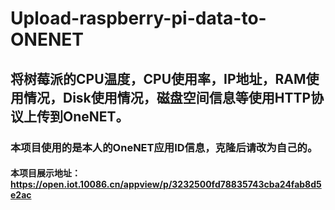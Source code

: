 # Upload-raspberry-pi-data-to-ONENET
## 将树莓派的CPU温度，CPU使用率，IP地址，RAM使用情况，Disk使用情况，磁盘空间信息等使用HTTP协议上传到OneNET。
### 本项目使用的是本人的OneNET应用ID信息，克隆后请改为自己的。
#### 本项目展示地址：https://open.iot.10086.cn/appview/p/3232500fd78835743cba24fab8d5e2ac
